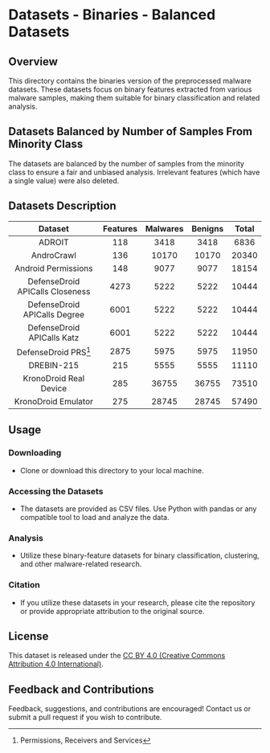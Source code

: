 # Datasets - Binaries - Balanced Datasets

## Overview
This directory contains the binaries version of the preprocessed malware datasets. These datasets focus on binary features extracted from various malware samples, making them suitable for binary classification and related analysis.

## Datasets Balanced by Number of Samples From Minority Class

The datasets are balanced by the number of samples from the minority class to ensure a fair and unbiased analysis. Irrelevant features (which have a single value) were also deleted.

## Datasets Description

|             Dataset               | Features | Malwares | Benigns | Total |
|:---------------------------------:|:--------:|:--------:|:-------:|:-----:|
|             ADROIT                |   118    |   3418   |   3418  |  6836 |
|           AndroCrawl              |   136    |   10170  |  10170  | 20340 |
|       Android Permissions         |   148    |   9077   |   9077  | 18154 |
|  DefenseDroid APICalls Closeness  |   4273   |   5222   |   5222  | 10444 |
|   DefenseDroid APICalls Degree    |   6001   |   5222   |   5222  | 10444 |
|    DefenseDroid APICalls Katz     |   6001   |   5222   |   5222  | 10444 |
|      DefenseDroid PRS[^PRS]       |   2875   |   5975   |   5975  | 11950 |
|           DREBIN-215              |   215    |   5555   |   5555  | 11110 |
|      KronoDroid Real Device       |   285    |   36755  |  36755  | 73510 |
|        KronoDroid Emulator        |   275    |   28745  |  28745  | 57490 |

[^PRS]: Permissions, Receivers and Services

## Usage

### Downloading

- Clone or download this directory to your local machine.

### Accessing the Datasets

- The datasets are provided as CSV files. Use Python with pandas or any compatible tool to load and analyze the data.

### Analysis

- Utilize these binary-feature datasets for binary classification, clustering, and other malware-related research.

### Citation

- If you utilize these datasets in your research, please cite the repository or provide appropriate attribution to the original source.

## License

This dataset is released under the [CC BY 4.0 (Creative Commons Attribution 4.0 International)](https://creativecommons.org/licenses/by/4.0/).

## Feedback and Contributions

Feedback, suggestions, and contributions are encouraged! Contact us or submit a pull request if you wish to contribute.
